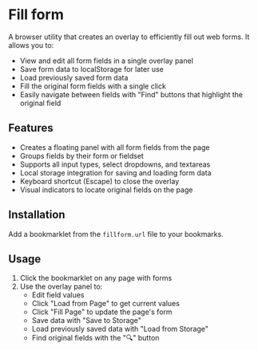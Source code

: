 # Fill form
A browser utility that creates an overlay to efficiently fill out web forms. It allows you to:

- View and edit all form fields in a single overlay panel
- Save form data to localStorage for later use
- Load previously saved form data
- Fill the original form fields with a single click
- Easily navigate between fields with "Find" buttons that highlight the original field

## Features

- Creates a floating panel with all form fields from the page
- Groups fields by their form or fieldset
- Supports all input types, select dropdowns, and textareas
- Local storage integration for saving and loading form data
- Keyboard shortcut (Escape) to close the overlay
- Visual indicators to locate original fields on the page

## Installation

Add a bookmarklet from the `fillform.url` file to your bookmarks.

## Usage

1. Click the bookmarklet on any page with forms
2. Use the overlay panel to:
    - Edit field values
    - Click "Load from Page" to get current values
    - Click "Fill Page" to update the page's form
    - Save data with "Save to Storage"
    - Load previously saved data with "Load from Storage"
    - Find original fields with the "🔍" button
